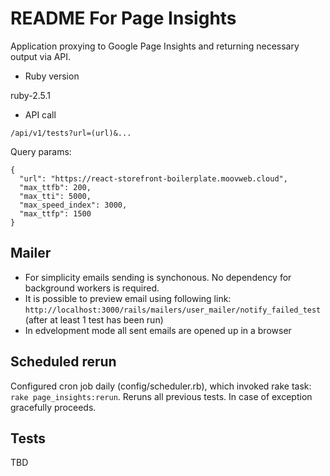 # README For Page Insights

Application proxying to Google Page Insights and returning necessary output via API.

* Ruby version

ruby-2.5.1

* API call

```
/api/v1/tests?url=(url)&...
```

Query params:
```
{
  "url": "https://react-storefront-boilerplate.moovweb.cloud",
  "max_ttfb": 200,
  "max_tti": 5000,
  "max_speed_index": 3000,
  "max_ttfp": 1500
}

```

## Mailer

- For simplicity emails sending is synchonous. No dependency for background workers is required.
- It is possible to preview email using following link: `http://localhost:3000/rails/mailers/user_mailer/notify_failed_test` (after at least 1 test has been run)
- In edvelopment mode all sent emails are opened up in a browser

## Scheduled rerun

Configured cron job daily (config/scheduler.rb), which invoked rake task: `rake page_insights:rerun`. Reruns all previous tests. In case of exception gracefully proceeds.

## Tests

TBD